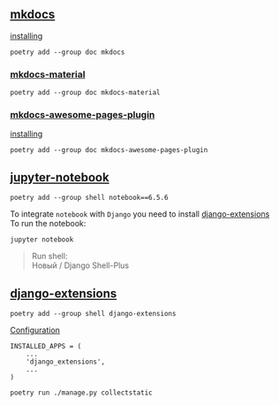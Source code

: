## **[mkdocs](https://www.mkdocs.org/)**
[installing](https://www.mkdocs.org/user-guide/installation/#installing-mkdocs)
```cfgrlanguage
poetry add --group doc mkdocs
```
### [mkdocs-material](https://squidfunk.github.io/mkdocs-material/getting-started/#installation)
```cfgrlanguage
poetry add --group doc mkdocs-material
```
### [mkdocs-awesome-pages-plugin](https://github.com/lukasgeiter/mkdocs-awesome-pages-plugin#mkdocs-awesome-pages-plugin-)
[installing](https://github.com/lukasgeiter/mkdocs-awesome-pages-plugin#installation)
```cfgrlanguage
poetry add --group doc mkdocs-awesome-pages-plugin
```


## [jupyter-notebook](https://jupyter.org/install#jupyter-notebook)
```cfgrlanguage
poetry add --group shell notebook==6.5.6
```

To integrate ```notebook``` with ```Django``` you need to install [django-extensions](#django-extensions)   
To run the notebook:
```cfgrlanguage
jupyter notebook
```
> Run shell:  
> Новый / Django Shell-Plus



## [django-extensions](https://django-extensions.readthedocs.io/en/latest/installation_instructions.html#installing)
```cfgrlanguage
poetry add --group shell django-extensions
```
[Configuration](https://django-extensions.readthedocs.io/en/latest/installation_instructions.html#configuration)
```cfgrlanguage
INSTALLED_APPS = (
    ...
    'django_extensions',
    ...
)
```
```cfgrlanguage
poetry run ./manage.py collectstatic
```